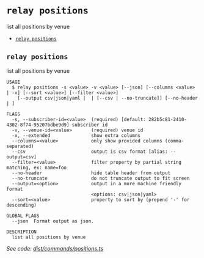 `relay positions`
=================

list all positions by venue

* [`relay positions`](#relay-positions)

## `relay positions`

list all positions by venue

```
USAGE
  $ relay positions -s <value> -v <value> [--json] [--columns <value> | -x] [--sort <value>] [--filter <value>]
    [--output csv|json|yaml |  | [--csv | --no-truncate]] [--no-header | ]

FLAGS
  -s, --subscriber-id=<value>  (required) [default: 282b5c81-2410-4302-8f74-95207bdbe9d9] subscriber id
  -v, --venue-id=<value>       (required) venue id
  -x, --extended               show extra columns
  --columns=<value>            only show provided columns (comma-separated)
  --csv                        output is csv format [alias: --output=csv]
  --filter=<value>             filter property by partial string matching, ex: name=foo
  --no-header                  hide table header from output
  --no-truncate                do not truncate output to fit screen
  --output=<option>            output in a more machine friendly format
                               <options: csv|json|yaml>
  --sort=<value>               property to sort by (prepend '-' for descending)

GLOBAL FLAGS
  --json  Format output as json.

DESCRIPTION
  list all positions by venue
```

_See code: [dist/commands/positions.ts](https://github.com/relaypro/relay-cli/blob/v1.4.1/dist/commands/positions.ts)_
